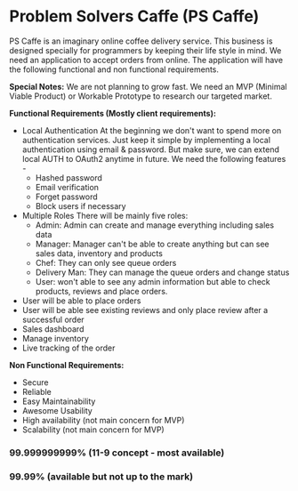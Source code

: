 # Problem Solvers Caffe (PS Caffe)

PS Caffe is an imaginary online coffee delivery service. This business is designed specially for programmers by keeping their life style in mind. We need an application to accept orders from online. The application will have the following functional and non functional requirements.

**Special Notes:** We are not planning to grow fast. We need an MVP (Minimal Viable Product) or Workable Prototype to research our targeted market.

**Functional Requirements (Mostly client requirements):**

- Local Authentication
  At the beginning we don't want to spend more on authentication services. Just keep it simple by implementing a local authentication using email & password. But make sure, we can extend local AUTH to OAuth2 anytime in future. We need the following features -
  - Hashed password
  - Email verification
  - Forget password
  - Block users if necessary
- Multiple Roles
  There will be mainly five roles:
  - Admin: Admin can create and manage everything including sales data
  - Manager: Manager can't be able to create anything but can see sales data, inventory and products
  - Chef: They can only see queue orders
  - Delivery Man: They can manage the queue orders and change status
  - User: won't able to see any admin information but able to check products, reviews and place orders.
- User will be able to place orders
- User will be able see existing reviews and only place review after a successful order
- Sales dashboard
- Manage inventory
- Live tracking of the order

**Non Functional Requirements:**

- Secure
- Reliable
- Easy Maintainability
- Awesome Usability
- High availability (not main concern for MVP)
- Scalability (not main concern for MVP)

### 99.999999999% **(11-9 concept - most available)**

### 99.99% **(available but not up to the mark)**
